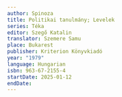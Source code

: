 ```yaml
---
author: Spinoza
title: Politikai tanulmány; Levelek
series: Téka
editor: Szegő Katalin
translator: Szemere Samu
place: Bukarest
publisher: Kriterion Könyvkiadó
year: "1979"
language: Hungarian
isbn: 963-67-2155-4
startDate: 2025-01-12
endDate:
---
```

